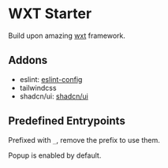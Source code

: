 # WXT Starter

Build upon amazing [wxt](wxt.dev) framework.

## Addons

- eslint: [eslint-config](https://github.com/antfu/eslint-config)
- tailwindcss
- shadcn/ui: [shadcn/ui](https://ui.shadcn.com)

## Predefined Entrypoints

Prefixed with `_`, remove the prefix to use them.

Popup is enabled by default.
